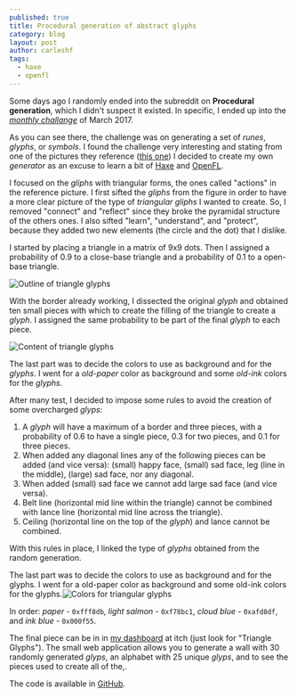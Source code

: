 ```yaml
---
published: true
title: Procedural generation of abstract glyphs
category: blog
layout: post
author: carleshf
tags:
  - haxe
  - openfl
---
```


Some days ago I randomly ended into the subreddit on __Procedural generation__, which I didn't suspect it existed. In specific, I ended up into the [_monthly challange_](https://www.reddit.com/r/proceduralgeneration/comments/5wzo7j/monthly_challenge_16_march_2017_procedural_runes/) of March 2017.

As you can see there, the challenge was on generating a set of _runes_, _glyphs_, or _symbols_. I found the challenge very interesting and stating from one of the pictures they reference ([this one](http://i.imgur.com/haZhAVz.png)) I decided to create my own _generator_ as an excuse to learn a bit of [Haxe](https://haxe.org/) and [OpenFL](https://www.openfl.org/).

I focused on the _gliphs_ with triangular forms, the ones called "actions" in the reference picture. I first sifted the _gliphs_ from the figure in order to have a more clear picture of the type of _triangular gliphs_ I wanted to create. So, I removed "connect" and "reflect" since they broke the pyramidal structure of the others ones. I also sifted "learn", "understand", and "protect", because they added two new elements (the circle and the dot) that I dislike.

I started by placing a triangle in a matrix of 9x9 dots. Then I assigned a probability of 0.9 to a close-base triangle and a probability of 0.1 to a open-base triangle.

![Outline of triangle glyphs]({{baseurl}}/assets/haxe-triangle-glyph-01.png)

With the border already working, I dissected the original _glyph_ and obtained ten small pieces with which to create the filling of the triangle to create a _glyph_. I assigned the same probability to be part of the final _glyph_ to each piece.

![Content of triangle glyphs]({{baseurl}}/assets/haxe-triangle-glyph-02.png)

The last part was to decide the colors to use as background and for the _glyphs_. I went for a _old-paper_ color as background and some _old-ink_ colors for the _glyphs_.

After many test, I decided to impose some rules to avoid the creation of some overcharged _glyps_:

   1. A _glyph_ will have a maximum of a border and three pieces, with a probability of 0.6 to have a single piece, 0.3 for two pieces, and 0.1 for three pieces.
   2. When added any diagonal lines any of the following pieces can be added (and vice versa): (small) happy face, (small) sad face, leg (line in the middle), (large) sad face, nor any diagonal.
   3. When added (small) sad face we cannot add large sad face (and vice versa).
   4. Belt line (horizontal mid line within the triangle) cannot be combined with lance line (horizontal mid line across the triangle).
   5. Ceiling (horizontal line on the top of the _glyph_) and lance cannot be combined.

With this rules in place, I linked the type of _glyphs_ obtained from the random generation.

The last part was to decide the colors to use as background and for the glyphs. I went for a old-paper color as background and some old-ink colors for the glyphs.![Colors for triangular glyphs]({{baseurl}}/assets/haxe-triangle-glyph-03.png)

In order: _paper_ - `0xfff8db`, _light salmon_ - `0xf78bc1`, _cloud blue_ - `0xafd8df`, and _ink blue_ - `0x000f55`.

The final piece can be in in [my dashboard](https://carleshf.itch.io/) at itch (just look for "Triangle Glyphs"). The small web application allows you to generate a wall with 30 randomly generated _glyps_, an alphabet with 25 unique _glyps_, and to see the pieces used to create all of the,.

 The code is available in [GitHub](https://github.com/carleshf/triangleGliph).
